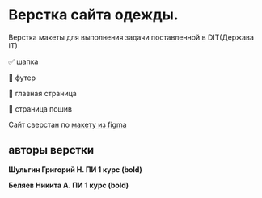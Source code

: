 # Верстка сайта одежды.

Верстка макеты для выполнения задачи поставленной в DIT(Держава IT)

:white_check_mark: шапка

:black_square_button: футер

:black_square_button: главная страница

:black_square_button: страница пошив

Сайт сверстан по [макету из figma](https://www.figma.com/file/TP61XQW1CzoNjWqrWsspkX/Untitled)
## авторы верстки
__Шульгин Григорий Н. ПИ 1 курс (bold)__

__Беляев Никита А. ПИ 1 курс (bold)__
